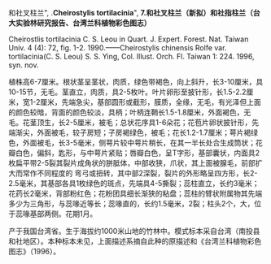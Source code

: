 和社叉柱兰",
.**Cheirostylis tortilacinia**",
**7.和社叉柱兰（新拟）和社指柱兰（台大实验林研究报告、台湾兰科植物彩色图志）**

Cheirostlis tortilacinia C. S. Leou in Quart. J. Expert. Forest. Nat. Taiwan Univ. 4 (4): 72, fig. 1-2. 1990.——Cheirostylis chinensis Rolfe var. tortilacinia(C. S. Leou) S. S. Ying, Col. Illust. Orch. Fl. Taiwan 1: 224. 1996, syn. nov.

植株高6-7厘米。根状茎呈茎状，肉质，绿色带褐色，向上斜升，长3-10厘米，具10-15节，无毛。茎直立，肉质，具2-5枚叶。叶片卵形至披针形，长1.5-2.2厘米，宽1-2厘米，先端急尖，基部圆形或截形，膜质，全缘，无毛，有光泽但上面的颜色较暗，背面的颜色较淡，具柄；叶柄连鞘长1.5-1.8厘米，外面褐色，无毛。花茎顶生，长2-5厘米，被毛；总状花序具1-6朵花；花苞片卵状披针形，先端渐尖，外面被毛，较子房短；子房褐绿色，被毛；花长1.2-1.7厘米；萼片褐绿色，外面被毛，长3-5毫米，侧萼片较中萼片稍长，在其一半长处合生成筒状；花瓣白色，偏斜，匙形，与中萼片紧贴；唇瓣白色，呈T字形，基部囊状，内面具2枚扁平带2-5裂其裂片成角状的胼胝体，中部收狭，爪状，其上面被腺毛，前部扩大而常作不同程度的 弯弓或扭转，其中部2深裂，裂片的外形略呈四方形，长2-2.5毫米，其基部各具1枚绿色的斑点，先端具4-5撕裂；蕊柱直立，长约3毫米；花药长2毫米，背部粉红色；花粉团具细长渐狭的粘盘；蕊柱的臂状附属物其先端多少为三角形，与蕊喙近等长；蕊喙直的，长约1.5毫米，2裂；柱头2个，大，位于蕊喙基部两侧。花期1月。

产于我国台湾省。生于海拔约1000米山地的竹林中。模式标本采自台湾（南投县和社地区）。本种标本未见，上面描述系摘自此种的原描述和《台湾兰科植物彩色图志》（1996）。
